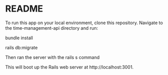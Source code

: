 # README

To run this app on your local environment, clone this repository.
Navigate to the time-management-api directory and run:

bundle install

rails db:migrate

Then ran the server with the rails s command

This will boot up the Rails web server at http://localhost:3001.
